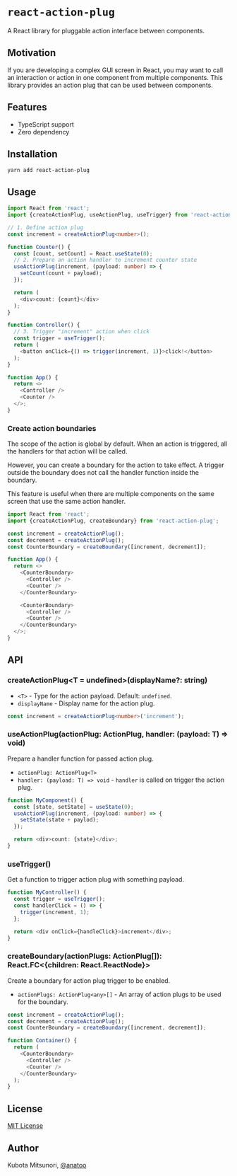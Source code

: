 # `react-action-plug`

A React library for pluggable action interface between components.

## Motivation

If you are developing a complex GUI screen in React, you may want to call an interaction or action in one component from multiple components. This library provides an action plug that can be used between components.

## Features

- TypeScript support
- Zero dependency

## Installation

```shell
yarn add react-action-plug
```

## Usage

```typescript
import React from 'react';
import {createActionPlug, useActionPlug, useTrigger} from 'react-action-plug';

// 1. Define action plug
const increment = createActionPlug<number>();

function Counter() {
  const [count, setCount] = React.useState(0);
  // 2. Prepare an action handler to increment counter state
  useActionPlug(increment, (payload: number) => {
    setCount(count + payload);
  });

  return (
    <div>count: {count}</div>
  );
}

function Controller() {
  // 3. Trigger "increment" action when click
  const trigger = useTrigger();
  return (
    <button onClick={() => trigger(increment, 1)}>click!</button>
  );
}

function App() {
  return <>
    <Controller />
    <Counter />
  </>;
}
```

### Create action boundaries

The scope of the action is global by default. When an action is triggered, all the handlers for that action will be called.

However, you can create a boundary for the action to take effect. A trigger outside the boundary does not call the handler function inside the boundary.

This feature is useful when there are multiple components on the same screen that use the same action handler.

```typescript
import React from 'react';
import {createActionPlug, createBoundary} from 'react-action-plug';

const increment = createActionPlug();
const decrement = createActionPlug();
const CounterBoundary = createBoundary([increment, decrement]);

function App() {
  return <>
    <CounterBoundary>
      <Controller />
      <Counter />
    </CounterBoundary>

    <CounterBoundary>
      <Controller />
      <Counter />
    </CounterBoundary>
  </>;
}
```

## API

### createActionPlug<T = undefined>(displayName?: string)

* `<T>` - Type for the action payload. Default: `undefined`.
* `displayName` - Display name for the action plug.

```typescript
const increment = createActionPlug<number>('increment');
```

### useActionPlug<T>(actionPlug: ActionPlug<T>, handler: (payload: T) => void)

Prepare a handler function for passed action plug.

* `actionPlug: ActionPlug<T>`
* `handler: (payload: T) => void` - `handler` is called on trigger the action plug.

```typescript
function MyComponent() {
  const [state, setState] = useState(0);
  useActionPlug(increment, (payload: number) => {
    setState(state + paylod);
  });

  return <div>count: {state}</div>;
}
```

### useTrigger()

Get a function to trigger action plug with something payload.

```typescript
function MyController() {
  const trigger = useTrigger();
  const handlerClick = () => {
    trigger(increment, 1);
  };

  return <div onClick={handleClick}>increment</div>;
}
```

### createBoundary(actionPlugs: ActionPlug<any>[]): React.FC<{children: React.ReactNode}>

Create a boundary for action plug trigger to be enabled.

* `actionPlugs: ActionPlug<any>[]` - An array of action plugs to be used for the boundary.

```typescript
const increment = createActionPlug();
const decrement = createActionPlug();
const CounterBoundary = createBoundary([increment, decrement]);

function Container() {
  return (
    <CounterBoundary>
      <Controller />
      <Counter />
    </CounterBoundary>
  );
}
```

## License

[MIT License](LICENSE.md)

## Author

Kubota Mitsunori, [@anatoo](https://twitter.com/anatoo)

